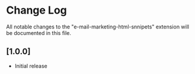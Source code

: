 # Change Log

All notable changes to the "e-mail-marketing-html-snnipets" extension will be documented in this file.

## [1.0.0]

- Initial release